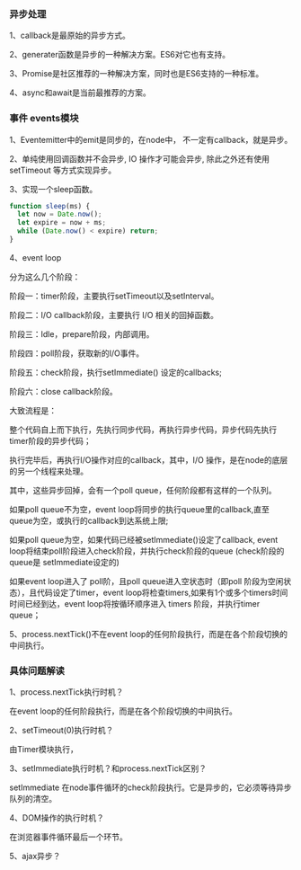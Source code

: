 ### 异步处理

1、callback是最原始的异步方式。

2、generater函数是异步的一种解决方案。ES6对它也有支持。

3、Promise是社区推荐的一种解决方案，同时也是ES6支持的一种标准。

4、async和await是当前最推荐的方案。

### 事件 events模块

1、Eventemitter中的emit是同步的，在node中， 不一定有callback，就是异步。

2、单纯使用回调函数并不会异步, IO 操作才可能会异步, 除此之外还有使用 setTimeout 等方式实现异步。

3、实现一个sleep函数。

```javascript
function sleep(ms) {
  let now = Date.now();
  let expire = now + ms;
  while (Date.now() < expire) return;
}
```

4、event loop

分为这么几个阶段：

阶段一：timer阶段，主要执行setTimeout以及setInterval。

阶段二：I/O callback阶段，主要执行 I/O 相关的回掉函数。

阶段三：Idle，prepare阶段，内部调用。

阶段四：poll阶段，获取新的I/O事件。

阶段五：check阶段，执行setImmediate() 设定的callbacks;

阶段六：close callback阶段。

大致流程是：

整个代码自上而下执行，先执行同步代码，再执行异步代码，异步代码先执行timer阶段的异步代码；

执行完毕后，再执行I/O操作对应的callback，其中，I/O 操作，是在node的底层的另一个线程来处理。

其中，这些异步回掉，会有一个poll queue，任何阶段都有这样的一个队列。

如果poll queue不为空，event loop将同步的执行queue里的callback,直至queue为空，或执行的callback到达系统上限;

如果poll queue为空，如果代码已经被setImmediate()设定了callback, event loop将结束poll阶段进入check阶段，并执行check阶段的queue (check阶段的queue是 setImmediate设定的)

如果event loop进入了 poll阶，且poll queue进入空状态时（即poll 阶段为空闲状态），且代码设定了timer，event loop将检查timers,如果有1个或多个timers时间时间已经到达，event loop将按循环顺序进入 timers 阶段，并执行timer queue；


5、process.nextTick()不在event loop的任何阶段执行，而是在各个阶段切换的中间执行。

### 具体问题解读

1、process.nextTick执行时机？

在event loop的任何阶段执行，而是在各个阶段切换的中间执行。

2、setTimeout(0)执行时机？

由Timer模块执行，

3、setImmediate执行时机？和process.nextTick区别？

setImmediate 在node事件循环的check阶段执行。它是异步的，它必须等待异步队列的清空。

4、DOM操作的执行时机？

在浏览器事件循环最后一个环节。

5、ajax异步？




